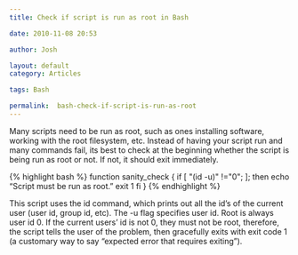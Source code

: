 ```yaml
---
title: Check if script is run as root in Bash

date: 2010-11-08 20:53

author: Josh

layout: default
category: Articles

tags: Bash

permalink:  bash-check-if-script-is-run-as-root
---
```

Many scripts need to be run as root, such as ones installing software,
working with the root filesystem, etc. Instead of having your script run
and many commands fail, its best to check at the beginning whether the
script is being run as root or not. If not, it should exit immediately.

{% highlight bash %}
function sanity_check {
if [ "(id -u)" !="0"; ]; then
echo “Script must be run as root.”
exit 1
fi
}
{% endhighlight %}

This script uses the id command, which prints out all the id’s of the
current user (user id, group id, etc). The -u flag specifies user id.
Root is always user id 0. If the current users’ id is not 0, they must
not be root, therefore, the script tells the user of the problem, then
gracefully exits with exit code 1 (a customary way to say “expected
error that requires exiting”).
